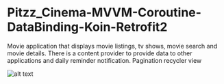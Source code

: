 # Pitzz_Cinema-MVVM-Coroutine-DataBinding-Koin-Retrofit2
Movie application that displays movie listings, tv shows, movie search and movie details. There is a content provider to provide data to other applications and daily reminder notification. Pagination recycler view

![alt text](https://raw.githubusercontent.com/fajaragungpramana/Pitzz_Cinema-MVVM-Coroutine-DataBinding-Koin-Retrofit2-Room/preview/Splash_Page.png)
